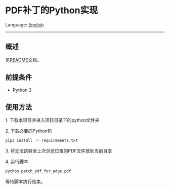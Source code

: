 # PDF补丁的Python实现

Language: [English](README.md)

---

## 概述

见[README][repo-readme-zh]文档。

## 前提条件

- Python 3

## 使用方法

1\. 下载本项目并进入项目目录下的python文件夹

2\. 下载必要的Python包

```bash
pip3 install -r requirements.txt
```

3\. 将无法跳转至上次浏览位置的PDF文件放到当前目录

4\. 运行脚本

```bash
python patch_pdf_for_edge.pdf
```

等待脚本执行结束。

[repo-readme-zh]: ../README.zh_CN.md